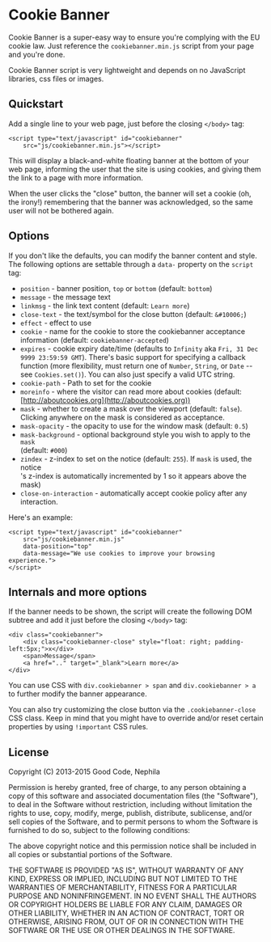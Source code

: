 # Cookie Banner

Cookie Banner is a super-easy way to ensure you're complying with the EU
cookie law. Just reference the `cookiebanner.min.js` script from your page
and you're done.

Cookie Banner script is very lightweight and depends on no JavaScript
libraries, css files or images.

## Quickstart

Add a single line to your web page, just before the closing `</body>` tag:

    <script type="text/javascript" id="cookiebanner"
        src="js/cookiebanner.min.js"></script>

This will display a black-and-white floating banner at the bottom of your
web page, informing the user that the site is using cookies, and giving them
the link to a page with more information.

When the user clicks the "close" button, the banner will set a cookie
(oh, the irony!) remembering that the banner was acknowledged, so the same
user will not be bothered again.

## Options

If you don't like the defaults, you can modify the banner content and
style. The following options are settable through a `data-` property on the
`script` tag:

* `position` - banner position, `top` or `bottom` (default: `bottom`)
* `message` - the message text
* `linkmsg` - the link text content (default: `Learn more`)
* `close-text` - the text/symbol for the close button (default: `&#10006;`)
* `effect` - effect to use
* `cookie` - name for the cookie to store the cookiebanner acceptance
  information (default: `cookiebanner-accepted`)
* `expires` - cookie expiry date/time (defaults to `Infinity` aka `Fri, 31 Dec 9999 23:59:59 GMT`). There's basic support for specifying a callback function (more flexibility, must return one of `Number`, `String`, or `Date` -- see `Cookies.set()`). You can also just specify a valid UTC string.
* `cookie-path` - Path to set for the cookie
* `moreinfo` - where the visitor can read more about cookies
  (default: [http://aboutcookies.org](http://aboutcookies.org))
* `mask` - whether to create a mask over the viewport (default: `false`). Clicking anywhere on the mask is considered as acceptance.
* `mask-opacity` - the opacity to use for the window mask (default: `0.5`)
* `mask-background` - optional background style you wish to apply to the `mask` <div> (default: `#000`)
* `zindex` - z-index to set on the notice (default: `255`). If `mask` is used, the notice <div>'s z-index is automatically incremented by 1 so it appears above the mask)
* `close-on-interaction` - automatically accept cookie policy after any interaction.

Here's an example:

    <script type="text/javascript" id="cookiebanner"
        src="js/cookiebanner.min.js"
        data-position="top"
        data-message="We use cookies to improve your browsing experience.">
    </script>

## Internals and more options

If the banner needs to be shown, the script will create the following DOM subtree and add it just before the closing `</body>` tag:

    <div class="cookiebanner">
        <div class="cookiebanner-close" style="float: right; padding-left:5px;">x</div>
        <span>Message</span>
        <a href=".." target="_blank">Learn more</a>
    </div>

You can use CSS with `div.cookiebanner > span` and `div.cookiebanner > a` to
further modify the banner appearance.

You can also try customizing the close button via the `.cookiebanner-close` CSS class.
Keep in mind that you might have to override and/or reset certain properties by using `!important` CSS rules.

## License

Copyright (C) 2013-2015 Good Code, Nephila

Permission is hereby granted, free of charge, to any person obtaining a copy
of this software and associated documentation files (the "Software"), to deal
in the Software without restriction, including without limitation the rights
to use, copy, modify, merge, publish, distribute, sublicense, and/or sell
copies of the Software, and to permit persons to whom the Software is
furnished to do so, subject to the following conditions:

The above copyright notice and this permission notice shall be included in
all copies or substantial portions of the Software.

THE SOFTWARE IS PROVIDED "AS IS", WITHOUT WARRANTY OF ANY KIND, EXPRESS OR
IMPLIED, INCLUDING BUT NOT LIMITED TO THE WARRANTIES OF MERCHANTABILITY,
FITNESS FOR A PARTICULAR PURPOSE AND NONINFRINGEMENT. IN NO EVENT SHALL THE
AUTHORS OR COPYRIGHT HOLDERS BE LIABLE FOR ANY CLAIM, DAMAGES OR OTHER
LIABILITY, WHETHER IN AN ACTION OF CONTRACT, TORT OR OTHERWISE, ARISING FROM,
OUT OF OR IN CONNECTION WITH THE SOFTWARE OR THE USE OR OTHER DEALINGS IN
THE SOFTWARE.
